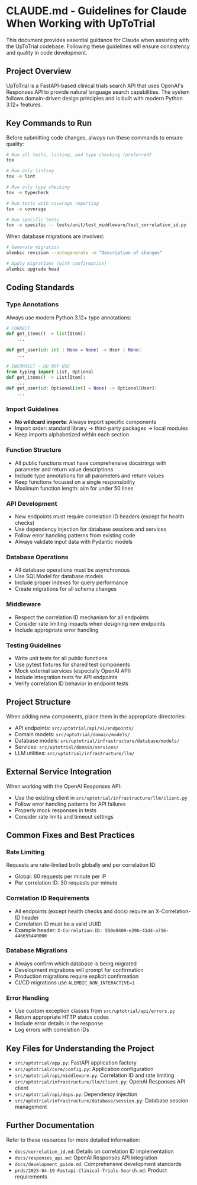 # CLAUDE.md - Guidelines for Claude When Working with UpToTrial

This document provides essential guidance for Claude when assisting with the UpToTrial codebase. Following these guidelines will ensure consistency and quality in code development.

## Project Overview

UpToTrial is a FastAPI-based clinical trials search API that uses OpenAI's Responses API to provide natural language search capabilities. The system follows domain-driven design principles and is built with modern Python 3.12+ features.

## Key Commands to Run

Before submitting code changes, always run these commands to ensure quality:

```bash
# Run all tests, linting, and type checking (preferred)
tox

# Run only linting
tox -e lint

# Run only type checking
tox -e typecheck 

# Run tests with coverage reporting
tox -e coverage

# Run specific tests
tox -e specific -- tests/unit/test_middleware/test_correlation_id.py
```

When database migrations are involved:

```bash
# Generate migration
alembic revision --autogenerate -m "Description of changes"

# Apply migrations (with confirmation)
alembic upgrade head
```

## Coding Standards

### Type Annotations

Always use modern Python 3.12+ type annotations:

```python
# CORRECT
def get_items() -> list[Item]:
    ...

def get_user(id: int | None = None) -> User | None:
    ...

# INCORRECT - DO NOT USE
from typing import List, Optional
def get_items() -> List[Item]:
    ...
def get_user(id: Optional[int] = None) -> Optional[User]:
    ...
```

### Import Guidelines

- **No wildcard imports**: Always import specific components
- Import order: standard library → third-party packages → local modules
- Keep imports alphabetized within each section

### Function Structure

- All public functions must have comprehensive docstrings with parameter and return value descriptions
- Include type annotations for all parameters and return values
- Keep functions focused on a single responsibility
- Maximum function length: aim for under 50 lines

### API Development

- New endpoints must require correlation ID headers (except for health checks)
- Use dependency injection for database sessions and services
- Follow error handling patterns from existing code
- Always validate input data with Pydantic models

### Database Operations

- All database operations must be asynchronous
- Use SQLModel for database models
- Include proper indexes for query performance
- Create migrations for all schema changes

### Middleware

- Respect the correlation ID mechanism for all endpoints
- Consider rate limiting impacts when designing new endpoints
- Include appropriate error handling

### Testing Guidelines

- Write unit tests for all public functions
- Use pytest fixtures for shared test components
- Mock external services (especially OpenAI API)
- Include integration tests for API endpoints
- Verify correlation ID behavior in endpoint tests

## Project Structure

When adding new components, place them in the appropriate directories:

- API endpoints: `src/uptotrial/api/v1/endpoints/`
- Domain models: `src/uptotrial/domain/models/`
- Database models: `src/uptotrial/infrastructure/database/models/`
- Services: `src/uptotrial/domain/services/`
- LLM utilities: `src/uptotrial/infrastructure/llm/`

## External Service Integration

When working with the OpenAI Responses API:

- Use the existing client in `src/uptotrial/infrastructure/llm/client.py`
- Follow error handling patterns for API failures
- Properly mock responses in tests
- Consider rate limits and timeout settings

## Common Fixes and Best Practices

### Rate Limiting

Requests are rate-limited both globally and per correlation ID:
- Global: 60 requests per minute per IP
- Per correlation ID: 30 requests per minute

### Correlation ID Requirements

- All endpoints (except health checks and docs) require an X-Correlation-ID header
- Correlation ID must be a valid UUID
- Example header: `X-Correlation-ID: 550e8400-e29b-41d4-a716-446655440000`

### Database Migrations

- Always confirm which database is being migrated
- Development migrations will prompt for confirmation
- Production migrations require explicit confirmation
- CI/CD migrations use `ALEMBIC_NON_INTERACTIVE=1`

### Error Handling

- Use custom exception classes from `src/uptotrial/api/errors.py`
- Return appropriate HTTP status codes
- Include error details in the response
- Log errors with correlation IDs

## Key Files for Understanding the Project

- `src/uptotrial/app.py`: FastAPI application factory
- `src/uptotrial/core/config.py`: Application configuration
- `src/uptotrial/api/middleware.py`: Correlation ID and rate limiting
- `src/uptotrial/infrastructure/llm/client.py`: OpenAI Responses API client
- `src/uptotrial/api/deps.py`: Dependency injection
- `src/uptotrial/infrastructure/database/session.py`: Database session management

## Further Documentation

Refer to these resources for more detailed information:
- `docs/correlation_id.md`: Details on correlation ID implementation
- `docs/responses_api.md`: OpenAI Responses API integration
- `docs/development_guide.md`: Comprehensive development standards
- `prds/2025-04-19-Fastapi-Clinical-Trials-Search.md`: Product requirements